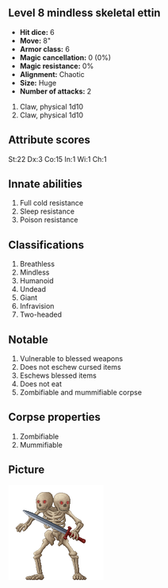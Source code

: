 ## Level 8 mindless skeletal ettin

- **Hit dice:** 6
- **Move:** 8"
- **Armor class:** 6
- **Magic cancellation:** 0 (0%)
- **Magic resistance:** 0%
- **Alignment:** Chaotic
- **Size:** Huge
- **Number of attacks:** 2
1. Claw, physical 1d10
2. Claw, physical 1d10

## Attribute scores

St:22 Dx:3 Co:15 In:1 Wi:1 Ch:1

## Innate abilities

1. Full cold resistance
2. Sleep resistance
3. Poison resistance

## Classifications

1. Breathless
2. Mindless
3. Humanoid
4. Undead
5. Giant
6. Infravision
7. Two-headed

## Notable

1. Vulnerable to blessed weapons
2. Does not eschew cursed items
3. Eschews blessed items
4. Does not eat
5. Zombifiable and mummifiable corpse

## Corpse properties

1. Zombifiable
2. Mummifiable

## Picture

![Ettin skeleton](https://github.com/hyvanmielenpelit/GnollHackTileSet/blob/main/Monsters/ettin_skeleton/ettin_skeleton.png?raw=true)
